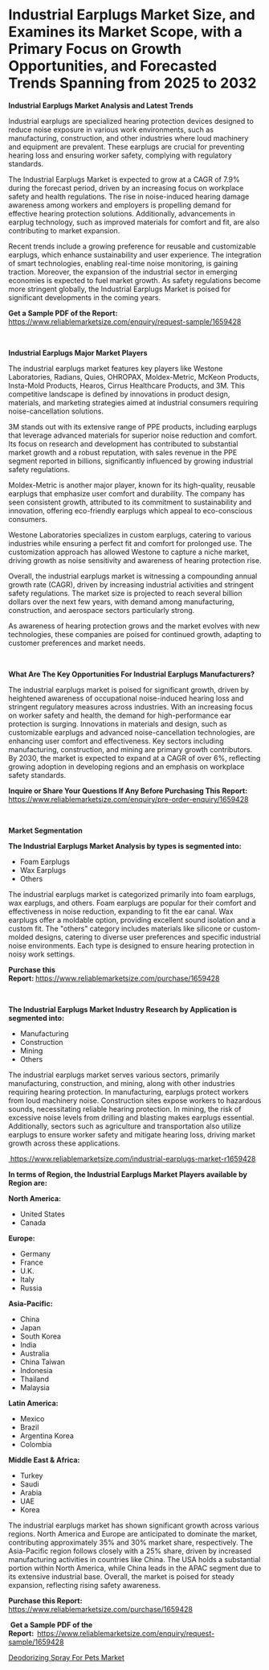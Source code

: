 <p><h1>Industrial Earplugs Market Size, and Examines its Market Scope, with a Primary Focus on Growth Opportunities, and Forecasted Trends Spanning from 2025 to 2032</h1></p><p><strong>Industrial Earplugs Market Analysis and Latest Trends</strong></p>
<p><p>Industrial earplugs are specialized hearing protection devices designed to reduce noise exposure in various work environments, such as manufacturing, construction, and other industries where loud machinery and equipment are prevalent. These earplugs are crucial for preventing hearing loss and ensuring worker safety, complying with regulatory standards.</p><p>The Industrial Earplugs Market is expected to grow at a CAGR of 7.9% during the forecast period, driven by an increasing focus on workplace safety and health regulations. The rise in noise-induced hearing damage awareness among workers and employers is propelling demand for effective hearing protection solutions. Additionally, advancements in earplug technology, such as improved materials for comfort and fit, are also contributing to market expansion.</p><p>Recent trends include a growing preference for reusable and customizable earplugs, which enhance sustainability and user experience. The integration of smart technologies, enabling real-time noise monitoring, is gaining traction. Moreover, the expansion of the industrial sector in emerging economies is expected to fuel market growth. As safety regulations become more stringent globally, the Industrial Earplugs Market is poised for significant developments in the coming years.</p></p>
<p><strong>Get a Sample PDF of the Report:&nbsp;</strong> <a href="https://www.reliablemarketsize.com/enquiry/request-sample/1659428?utm_campaign=3367&utm_medium=2&utm_source=Github&utm_content=ia&utm_term=04042025&utm_id=industrial-earplugs">https://www.reliablemarketsize.com/enquiry/request-sample/1659428</a></p>
<p>&nbsp;</p>
<p><strong>Industrial Earplugs Major Market Players</strong></p>
<p><p>The industrial earplugs market features key players like Westone Laboratories, Radians, Quies, OHROPAX, Moldex-Metric, McKeon Products, Insta-Mold Products, Hearos, Cirrus Healthcare Products, and 3M. This competitive landscape is defined by innovations in product design, materials, and marketing strategies aimed at industrial consumers requiring noise-cancellation solutions.</p><p>3M stands out with its extensive range of PPE products, including earplugs that leverage advanced materials for superior noise reduction and comfort. Its focus on research and development has contributed to substantial market growth and a robust reputation, with sales revenue in the PPE segment reported in billions, significantly influenced by growing industrial safety regulations.</p><p>Moldex-Metric is another major player, known for its high-quality, reusable earplugs that emphasize user comfort and durability. The company has seen consistent growth, attributed to its commitment to sustainability and innovation, offering eco-friendly earplugs which appeal to eco-conscious consumers.</p><p>Westone Laboratories specializes in custom earplugs, catering to various industries while ensuring a perfect fit and comfort for prolonged use. The customization approach has allowed Westone to capture a niche market, driving growth as noise sensitivity and awareness of hearing protection rise.</p><p>Overall, the industrial earplugs market is witnessing a compounding annual growth rate (CAGR), driven by increasing industrial activities and stringent safety regulations. The market size is projected to reach several billion dollars over the next few years, with demand among manufacturing, construction, and aerospace sectors particularly strong.</p><p>As awareness of hearing protection grows and the market evolves with new technologies, these companies are poised for continued growth, adapting to customer preferences and market needs.</p></p>
<p>&nbsp;</p>
<p><strong>What Are The Key Opportunities For Industrial Earplugs Manufacturers?</strong></p>
<p><p>The industrial earplugs market is poised for significant growth, driven by heightened awareness of occupational noise-induced hearing loss and stringent regulatory measures across industries. With an increasing focus on worker safety and health, the demand for high-performance ear protection is surging. Innovations in materials and design, such as customizable earplugs and advanced noise-cancellation technologies, are enhancing user comfort and effectiveness. Key sectors including manufacturing, construction, and mining are primary growth contributors. By 2030, the market is expected to expand at a CAGR of over 6%, reflecting growing adoption in developing regions and an emphasis on workplace safety standards.</p></p>
<p><strong>Inquire or Share Your Questions If Any Before Purchasing This Report:</strong> <a href="https://www.reliablemarketsize.com/enquiry/pre-order-enquiry/1659428?utm_campaign=3367&utm_medium=2&utm_source=Github&utm_content=ia&utm_term=04042025&utm_id=industrial-earplugs">https://www.reliablemarketsize.com/enquiry/pre-order-enquiry/1659428</a></p>
<p>&nbsp;</p>
<p><strong>Market Segmentation</strong></p>
<p><strong>The Industrial Earplugs Market Analysis by types is segmented into:</strong></p>
<p><ul><li>Foam Earplugs</li><li>Wax Earplugs</li><li>Others</li></ul></p>
<p><p>The industrial earplugs market is categorized primarily into foam earplugs, wax earplugs, and others. Foam earplugs are popular for their comfort and effectiveness in noise reduction, expanding to fit the ear canal. Wax earplugs offer a moldable option, providing excellent sound isolation and a custom fit. The "others" category includes materials like silicone or custom-molded designs, catering to diverse user preferences and specific industrial noise environments. Each type is designed to ensure hearing protection in noisy work settings.</p></p>
<p><strong>Purchase this Report:&nbsp;</strong><a href="https://www.reliablemarketsize.com/purchase/1659428?utm_campaign=3367&utm_medium=2&utm_source=Github&utm_content=ia&utm_term=04042025&utm_id=industrial-earplugs">https://www.reliablemarketsize.com/purchase/1659428</a></p>
<p>&nbsp;</p>
<p><strong>The Industrial Earplugs Market Industry Research by Application is segmented into:</strong></p>
<p><ul><li>Manufacturing</li><li>Construction</li><li>Mining</li><li>Others</li></ul></p>
<p><p>The industrial earplugs market serves various sectors, primarily manufacturing, construction, and mining, along with other industries requiring hearing protection. In manufacturing, earplugs protect workers from loud machinery noise. Construction sites expose workers to hazardous sounds, necessitating reliable hearing protection. In mining, the risk of excessive noise levels from drilling and blasting makes earplugs essential. Additionally, sectors such as agriculture and transportation also utilize earplugs to ensure worker safety and mitigate hearing loss, driving market growth across these applications.</p></p>
<p><a href="https://www.reliablemarketsize.com/industrial-earplugs-market-r1659428?utm_campaign=3367&utm_medium=2&utm_source=Github&utm_content=ia&utm_term=04042025&utm_id=industrial-earplugs">&nbsp;https://www.reliablemarketsize.com/industrial-earplugs-market-r1659428</a></p>
<p><strong>In terms of Region, the Industrial Earplugs Market Players available by Region are:</strong></p>
<p>
    <p> <strong> North America: </strong>
        <ul>
            <li>United States</li>
            <li>Canada</li>
        </ul>
        </p> 
    <p> <strong> Europe: </strong>
        <ul>
            <li>Germany</li>
            <li>France</li>
            <li>U.K.</li>
            <li>Italy</li>
            <li>Russia</li>
        </ul>
        </p> 
    <p> <strong> Asia-Pacific: </strong>
        <ul>
            <li>China</li>
            <li>Japan</li>
            <li>South Korea</li>
            <li>India</li>
            <li>Australia</li>
            <li>China Taiwan</li>
            <li>Indonesia</li>
            <li>Thailand</li>
            <li>Malaysia</li>
        </ul>
        </p> 
    <p> <strong> Latin America: </strong>
        <ul>
            <li>Mexico</li>
            <li>Brazil</li>
            <li>Argentina Korea</li>
            <li>Colombia</li>
        </ul>
        </p> 
    <p> <strong> Middle East & Africa: </strong>
        <ul>
            <li>Turkey</li>
            <li>Saudi</li>
            <li>Arabia</li>
            <li>UAE</li>
            <li>Korea</li>
        </ul>
    </p>
    </p>
<p><p>The industrial earplugs market has shown significant growth across various regions. North America and Europe are anticipated to dominate the market, contributing approximately 35% and 30% market share, respectively. The Asia-Pacific region follows closely with a 25% share, driven by increased manufacturing activities in countries like China. The USA holds a substantial portion within North America, while China leads in the APAC segment due to its extensive industrial base. Overall, the market is poised for steady expansion, reflecting rising safety awareness.</p></p>
<p><strong>Purchase this Report: </strong><a href="https://www.reliablemarketsize.com/purchase/1659428?utm_campaign=3367&utm_medium=2&utm_source=Github&utm_content=ia&utm_term=04042025&utm_id=industrial-earplugs">https://www.reliablemarketsize.com/purchase/1659428</a></p>
<p>&nbsp;<strong>Get a Sample PDF of the Report:&nbsp;&nbsp;</strong><a href="https://www.reliablemarketsize.com/enquiry/request-sample/1659428?utm_campaign=3367&utm_medium=2&utm_source=Github&utm_content=ia&utm_term=04042025&utm_id=industrial-earplugs">https://www.reliablemarketsize.com/enquiry/request-sample/1659428</a></p>
<p><strong></strong></p>
<p><p><a href="https://github.com/merkinedry7b/Market-Research-Report-List-1/blob/main/deodorizing-spray-for-pets-market.md?utm_campaign=3367&utm_medium=2&utm_source=Github&utm_content=ia&utm_term=04042025&utm_id=industrial-earplugs">Deodorizing Spray For Pets Market</a></p></p>